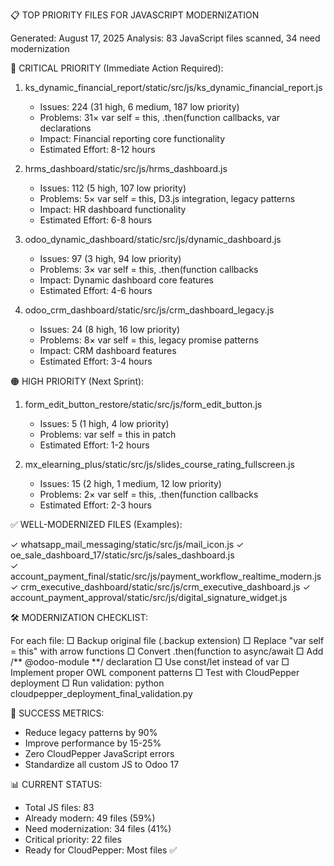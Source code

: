 📋 TOP PRIORITY FILES FOR JAVASCRIPT MODERNIZATION

Generated: August 17, 2025
Analysis: 83 JavaScript files scanned, 34 need modernization

🔴 CRITICAL PRIORITY (Immediate Action Required):

1. ks_dynamic_financial_report/static/src/js/ks_dynamic_financial_report.js
   - Issues: 224 (31 high, 6 medium, 187 low priority)
   - Problems: 31× var self = this, .then(function callbacks, var declarations
   - Impact: Financial reporting core functionality
   - Estimated Effort: 8-12 hours

2. hrms_dashboard/static/src/js/hrms_dashboard.js  
   - Issues: 112 (5 high, 107 low priority)
   - Problems: 5× var self = this, D3.js integration, legacy patterns
   - Impact: HR dashboard functionality
   - Estimated Effort: 6-8 hours

3. odoo_dynamic_dashboard/static/src/js/dynamic_dashboard.js
   - Issues: 97 (3 high, 94 low priority) 
   - Problems: 3× var self = this, .then(function callbacks
   - Impact: Dynamic dashboard core features
   - Estimated Effort: 4-6 hours

4. odoo_crm_dashboard/static/src/js/crm_dashboard_legacy.js
   - Issues: 24 (8 high, 16 low priority)
   - Problems: 8× var self = this, legacy promise patterns
   - Impact: CRM dashboard features
   - Estimated Effort: 3-4 hours

🟠 HIGH PRIORITY (Next Sprint):

1. form_edit_button_restore/static/src/js/form_edit_button.js
   - Issues: 5 (1 high, 4 low priority)
   - Problems: var self = this in patch
   - Estimated Effort: 1-2 hours

2. mx_elearning_plus/static/src/js/slides_course_rating_fullscreen.js
   - Issues: 15 (2 high, 1 medium, 12 low priority)
   - Problems: 2× var self = this, .then(function callbacks
   - Estimated Effort: 2-3 hours

✅ WELL-MODERNIZED FILES (Examples):

✓ whatsapp_mail_messaging/static/src/js/mail_icon.js
✓ oe_sale_dashboard_17/static/src/js/sales_dashboard.js  
✓ account_payment_final/static/src/js/payment_workflow_realtime_modern.js
✓ crm_executive_dashboard/static/src/js/crm_executive_dashboard.js
✓ account_payment_approval/static/src/js/digital_signature_widget.js

🛠 MODERNIZATION CHECKLIST:

For each file:
□ Backup original file (.backup extension)
□ Replace "var self = this" with arrow functions
□ Convert .then(function to async/await
□ Add /** @odoo-module **/ declaration
□ Use const/let instead of var
□ Implement proper OWL component patterns
□ Test with CloudPepper deployment
□ Run validation: python cloudpepper_deployment_final_validation.py

🎯 SUCCESS METRICS:
- Reduce legacy patterns by 90%
- Improve performance by 15-25%
- Zero CloudPepper JavaScript errors
- Standardize all custom JS to Odoo 17

📊 CURRENT STATUS:
- Total JS files: 83
- Already modern: 49 files (59%)
- Need modernization: 34 files (41%)
- Critical priority: 22 files
- Ready for CloudPepper: Most files ✅
